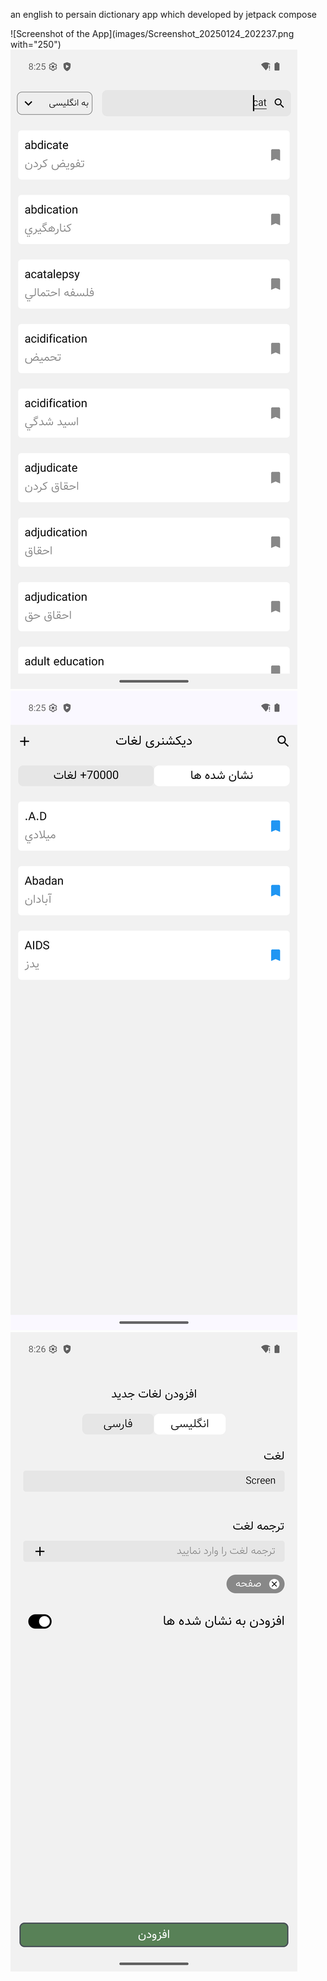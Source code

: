 an english to persain dictionary app which developed by jetpack compose

![Screenshot of the App](images/Screenshot_20250124_202237.png with="250")
![Screenshot of the App](images/Screenshot_20250124_202524.png)
![Screenshot of the App](images/Screenshot_20250124_202546.png)
![Screenshot of the App](images/Screenshot_20250124_202627.png)
